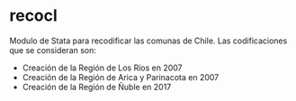 # recocl
Modulo de Stata para recodificar las comunas de Chile. Las codificaciones que se consideran son:

+ Creación de la Región de Los Ríos en 2007
+ Creación de la Región de Arica y Parinacota en 2007
+ Creación de la Región de Ñuble en 2017
